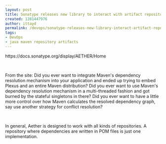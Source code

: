 ```yaml
---
layout: post
title: Sonatype releases new library to interact with artifact repositories
created: 1281447976
author: ittayd
permalink: /devops/sonatype-releases-new-library-interact-artifact-repositories
tags:
- DevOps
- java maven repository artifacts
---
```

<p>https://docs.sonatype.org/display/AETHER/Home</p>
<p>&nbsp;</p>
<p>From the site:&nbsp;Did you ever want to integrate Maven's dependency resolution mechanism  into your application and ended up trying to embed Plexus and an entire  Maven distribution? Did you ever want to use Maven's dependency  resolution mechanism in a multi-threaded fashion and got burned by the  stateful singletons in there? Did you ever want to have a little more  control over how Maven calculates the resolved dependency graph, say use  another strategy for conflict resolution?</p>
<p>&nbsp;</p>
<p>In general, Aether is designed to work with all kinds of repositories. A repository where dependencies are written in POM&nbsp;files is just one implementation. </p>
